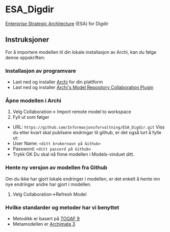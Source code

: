 # ESA_Digdir
[Enterprise Strategic Architecture](https://pubs.opengroup.org/architecture/togaf9-doc/arch/chap19.html#tag_19_02) (ESA) for Digdir

## Instruksjoner
For å importere modellen til din lokale installasjon av Archi, kan du følge denne oppskriften:
### Installasjon av programvare
*   Last ned og installer [Archi](http://archimatetool.com/download) for din plattform
*   Last ned og installer [Archi's Model Repository Collaboration Plugin](https://www.archimatetool.com/plugins)

### Åpne modellen i Archi
1.  Velg Collaboration-> Import remote model to workspace
2.  Fyll ut som følger
  * URL: `https://github.com/Informasjonsforvaltning/ESA_Digdir.git`
  Viss du etter kvart skal publisere endringar til github, er det også lurt å fylle ut:
  * User Name: `<ditt brukernavn på Github>`
  * Password: `<ditt passord på Github>`
  * Trykk OK
Du skal nå finne modellen i Models-vinduet ditt.

### Hente ny versjon av modellen fra Github
Om du ikke har gjort lokale endringer i modellen, er det enkelt å hente inn nye endringer andre har gjort i modellen.
1. Velg Collaboration->Refresh Model

### Hvilke standarder og metoder har vi benyttet
*   Metodikk er basert på [TOGAF 9](http://pubs.opengroup.org/architecture/togaf9-doc/arch/)
*   Metamodellen er [Archimate 3](http://pubs.opengroup.org/architecture/archimate3-doc/)
